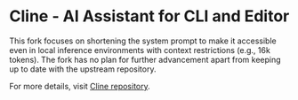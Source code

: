 # Cline - AI Assistant for CLI and Editor

This fork focuses on shortening the system prompt to make it accessible even in local inference environments with context restrictions (e.g., 16k tokens). The fork has no plan for further advancement apart from keeping up to date with the upstream repository.

For more details, visit [Cline repository](https://github.com/cline/cline).